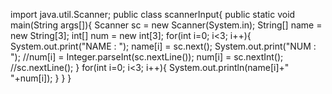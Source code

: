 import java.util.Scanner;
public class scannerInput{
	public static void main(String args[]){
		Scanner sc = new Scanner(System.in);
		String[] name = new String[3];
		int[] num = new int[3];
		for(int i=0; i<3; i++){
			System.out.print("NAME : ");
			name[i] = sc.next();
			System.out.print("NUM  : ");
			//num[i] = Integer.parseInt(sc.nextLine());
			num[i] = sc.nextInt();
			//sc.nextLine();
		}
		for(int i=0; i<3; i++){
			System.out.println(name[i]+" "+num[i]);
		}
	}
}
